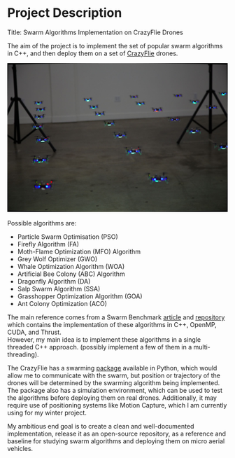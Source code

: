 # Project Description
Title: Swarm Algorithms Implementation on CrazyFlie Drones

The aim of the project is to implement the set of popular swarm algorithms in C++, and then deploy them on a set of [CrazyFlie](https://www.bitcraze.io/products/old-products/crazyflie-2-1/) drones.

![crazy-swarm](/images/swarm.jpg)

Possible algorithms are:
- Particle Swarm Optimisation (PSO)
- Firefly Algorithm (FA)
- Moth-Flame Optimization (MFO) Algorithm
- Grey Wolf Optimizer (GWO)
- Whale Optimization Algorithm (WOA)
- Artificial Bee Colony (ABC) Algorithm
- Dragonfly Algorithm (DA)
- Salp Swarm Algorithm (SSA)
- Grasshopper Optimization Algorithm (GOA)
- Ant Colony Optimization (ACO)

The main reference comes from a Swarm Benchmark [article](https://medium.com/@amin32846/swarm-intelligence-showdown-a-benchmarking-study-a94cc2ca598c) and [repository](https://github.com/Aminsed/SwarmBenchmark?tab=readme-ov-file) which contains the implementation of these algorithms in C++, OpenMP, CUDA, and Thrust. \
However, my main idea is to implement these algorithms in a single threaded C++ approach. (possibly implement a few of them in a multi-threading).

The CrazyFlie has a swarming [package](https://imrclab.github.io/crazyswarm2/index.html) available in Python, which would allow me to communicate with the swarm, but position or trajectory of the drones will be determined by the swarming algorithm being implemented. The package also has a simulation environment, which can be used to test the algorithms before deploying them on real drones.
Additionally, it may require use of positioning systems like Motion Capture, which I am currently using for my winter project. 

My ambitious end goal is to create a clean and well-documented implementation, release it as an open-source repository, as a reference and baseline for studying swarm algorithms and deploying them on micro aerial vehicles.


